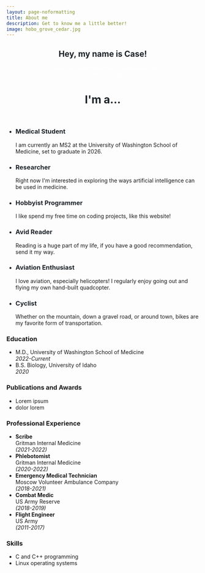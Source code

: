 ```yaml
---
layout: page-noformatting
title: About me
description: Get to know me a little better!
image: hobo_grove_cedar.jpg
---
```

<!-- Three -->
<section id="three" class="wrapper style3 special">
	<div class="inner">
		<header class="major">
			<h2 style="color:#1D2329">Hey, my name is Case!</h2>
			<p style="color:white">Thanks for taking the time to read about me,<br> here's the highlights:</p>
            <h2 style="color:#1D2329; border:none; font-size: 2em">I'm a...</h2>
		</header>
		<ul class="features">
			<li class="icon fa-stethoscope">
				<h3 style="color: #1D2329">Medical Student</h3>
				<p>I am currently an MS2 at the University of Washington School of Medicine, set to graduate in 2026.</p>
			</li>
			<li class="icon fa-laptop">
				<h3 style="color: #1D2329">Researcher</h3>
				<p>Right now I'm interested in exploring the ways artificial intelligence can be used in medicine.</p>
			</li>
			<li class="icon fa-code">
				<h3 style="color: #1D2329">Hobbyist Programmer</h3>
				<p>I like spend my free time on coding projects, like this website!</p>
			</li>
			<li class="icon fa-book">
				<h3 style="color: #1D2329">Avid Reader</h3>
				<p>Reading is a huge part of my life, if you have a good recommendation, send it my way.</p>
			</li>
			<li class="icon fa-plane">
				<h3 style="color: #1D2329">Aviation Enthusiast</h3>
				<p>I love aviation, especially helicopters! I regularly enjoy going out and flying my own hand-built quadcopter.</p>
			</li>
			<li class="icon fa-bicycle">
				<h3 style="color: #1D2329">Cyclist</h3>
				<p>Whether on the mountain, down a gravel road, or around town, bikes are my favorite form of transportation.</p>
			</li>
		</ul>
	</div>
</section>
<section class="wrapper style2 special cv-section">
	<div class="box alt inner">
		<div class="row uniform 50% cv-blocks">
			<div class="6u">
				<span class="cv-blocks image fit">
					<h3 class="major cv-blocks">Education</h3>
					<ul>
						<li class="first-item">
							<div class="column-row two-columns">
								<div class="left-column">
								M.D., University of Washington School of Medicine
								</div>
								<div class="right-column">
								<i>2022-Current</i>
								</div>
							</div>
						</li>
						<li>	
							<div class="column-row two-columns">
								<div class="left-column">
								B.S. Biology, University of Idaho
								</div>
								<div class="right-column">
								<i>2020</i>
								</div>
							</div>
						</li>
					</ul>
				</span>
			</div>
			<div class="6u">
				<span class="cv-blocks image fit">
					<h3 class="major cv-blocks">Publications and Awards</h3>
					<ul >
						<li class="first-item">Lorem ipsum</li>
						<li>dolor lorem</li>
					</ul>
				</span>
			</div>
			<div class="12u">
				<span class="cv-blocks image fit">
					<h3 class="major cv-blocks">Professional Experience</h3>
					<ul >
						<li class="first-item">
							<div class="column-row">
								<div class="left-column">
									<b>Scribe</b>
								</div>
								<div class="middle-column">
									Gritman Internal Medicine
								</div>
								<div class="right-column">
									<i>(2021-2022)</i>
								</div>
							</div>
						</li>
						<li>
							<div class="column-row">
								<div class="left-column">
									<b>Phlebotomist</b>
								</div>
								<div class="middle-column">
									Gritman Internal Medicine
								</div>
								<div class="right-column">
									<i>(2020-2022)</i>
								</div>
							</div>
						</li>
						<li>
							<div class="column-row">
								<div class="left-column">
									<b>Emergency Medical Technician</b>
								</div>
								<div class="middle-column">
									Moscow Volunteer Ambulance Company
								</div>
								<div class="right-column">
									<i>(2018-2021)</i>
								</div>
							</div>
						</li>
						<li>
							<div class="column-row">
								<div class="left-column">
									<b>Combat Medic</b>
								</div>
								<div class="middle-column">
									US Army Reserve
								</div>
								<div class="right-column">
									<i>(2018-2019)</i>
								</div>
							</div>
						</li>
						<li>
							<div class="column-row">
								<div class="left-column">
									<b>Flight Engineer</b>
								</div>
								<div class="middle-column">
									US Army
								</div>
								<div class="right-column">
									<i>(2011-2017)</i>
								</div>
							</div>
						</li>
					</ul>
				</span>
			</div>
			<div class="12u">
				<span class="cv-blocks image fit">
					<h3 class="major cv-blocks">Skills</h3>
					<ul >
						<li class="first-item">C and C++ programming</li>
						<li>Linux operating systems</li>
					</ul>
				</span>
			</div>
		</div>
	</div>	
</section>
